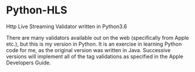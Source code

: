 # Python-HLS
Http Live Streaming Validator written in Python3.6

There are many validators available out on the web (specifically from Apple etc.), but this is my version in Python.  It is an exercise in learning Python code for me, as the original version was written in Java.  Successive versions will implement all of the tag validations as specified in the Apple Developers Guide.
